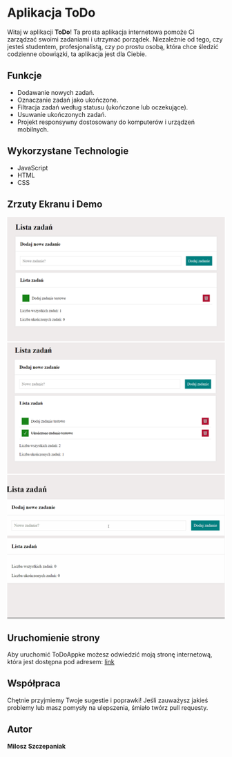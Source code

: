 # Aplikacja ToDo

Witaj w aplikacji **ToDo**! Ta prosta aplikacja internetowa pomoże Ci zarządzać swoimi zadaniami i utrzymać porządek. Niezależnie od tego, czy jesteś studentem, profesjonalistą, czy po prostu osobą, która chce śledzić codzienne obowiązki, ta aplikacja jest dla Ciebie.

## Funkcje

- Dodawanie nowych zadań.
- Oznaczanie zadań jako ukończone.
- Filtracja zadań według statusu (ukończone lub oczekujące).
- Usuwanie ukończonych zadań.
- Projekt responsywny dostosowany do komputerów i urządzeń mobilnych.

## Wykorzystane Technologie

- JavaScript
- HTML
- CSS


## Zrzuty Ekranu i Demo

![Zrzut ekranu 1](./images/1.png)
![Zrzut ekranu 2](./images/2.png)
![DEMO](./images/Animation.gif)

## Uruchomienie strony

Aby uruchomić ToDoAppke możesz odwiedzić moją stronę internetową, która jest dostępna pod adresem: [link](https://batsnuff.github.io/ToDo/)

## Współpraca

Chętnie przyjmiemy Twoje sugestie i poprawki! Jeśli zauważysz jakieś problemy lub masz pomysły na ulepszenia, śmiało twórz pull requesty.


## Autor
**Milosz Szczepaniak**



